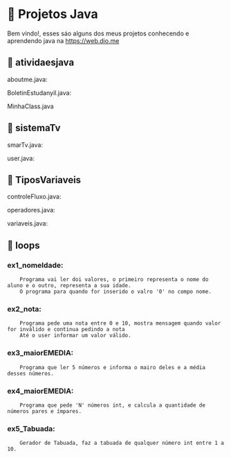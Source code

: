 # 📁 Projetos Java  

Bem vindo!, esses sáo alguns dos meus projetos conhecendo e aprendendo java na https://web.dio.me

## 📌 atividaesjava

aboutme.java: 

BoletinEstudanyil.java:

MinhaClass.java

## 📌 sistemaTv 
smarTv.java:

user.java:

## 📌 TiposVariaveis

controleFluxo.java:

operadores.java:

variaveis.java:

## 📌 loops

### ex1_nomeIdade: 
        Programa vai ler doi valores, o primeiro representa o nome do aluno e o outro, representa a sua idade.
        O programa para quando for inserido o valro '0' no compo nome.

### ex2_nota:
        Programa pede uma nota entre 0 e 10, mostra mensagem quando valor for inválido e continua pedindo a nota
        Até o user informar um valor válido.

### ex3_maiorEMEDIA:
        Programa que ler 5 números e informa o mairo deles e a média desses números.

### ex4_maiorEMEDIA:
        Programa que pede 'N' números int, e calcula a quantidade de números pares e ímpares.

### ex5_Tabuada:
        Gerador de Tabuada, faz a tabuada de qualquer número int entre 1 a 10.